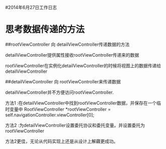 #2014年6月27日工作日志

# 思考数据传递的方法

##rootViewController 向 detailViewController传递数据的方法

detailViewController提供属性接收rootViewController传递来的数据

rootViewController在实例化detailViewController的时候将视图上的数据传递给detailViewController


##detailViewController 向 rootViewController来传递数据

detailViewController并不方便访问rootViewController.

方法1 :在detailViewController中找到rootViewController数据，并保存在一个临时变量中
	RootViewController *rootViewController = self.navigationController.viewController[0];
	
方法2 :为detailViewController设置委托协议和委托变量。并设置委托为rootViewController

方法2更佳，无论从代码实现上还是从设计上解藕更成功。
